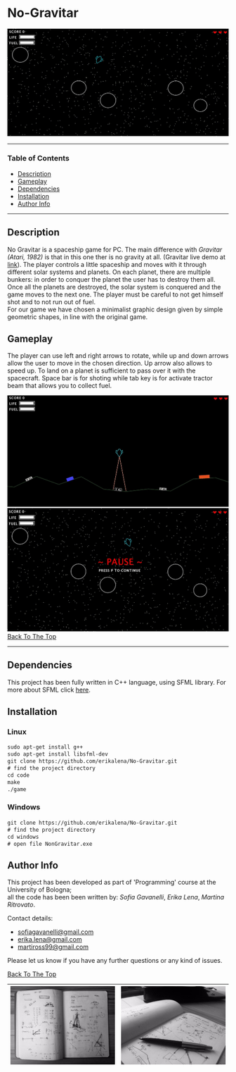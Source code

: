 # No-Gravitar

![](images/background.jpg)

---

### Table of Contents

- [Description](#description)
- [Gameplay](#gameplay)
- [Dependencies](#dependencies)
- [Installation](#installation)
- [Author Info](#author-info)

---

## Description

No Gravitar is a spaceship game for PC. The main difference with *Gravitar (Atari, 1982)* is that in this one ther is no gravity at all. 
(Gravitar live demo at [link](https://my.ign.com/atari/gravitar)).
The player controls a little spaceship and moves with it through different solar systems and planets. On each planet, there are multiple bunkers: in order to conquer the planet the user has to destroy them all. Once all the planets are destroyed, the solar system is conquered and the game moves to the next one.
The player must be careful to not get himself shot and to not run out of fuel.   
For our game we have chosen a minimalist graphic design given by simple geometric shapes, in line with the original game.

## Gameplay

The player can use left and right arrows to rotate, while up and down arrows allow the user to move in the chosen direction. Up arrow also allows to speed up. 
To land on a planet is sufficient to pass over it with the spacecraft. Space bar is for shoting while tab key is for activate tractor beam that allows you to collect fuel.

![](images/fuel.jpg) ![](images/pause.jpg)
[Back To The Top](#No-Gravitar)


---

## Dependencies

This project has been fully written in C++ language, using SFML library. For more about SFML click [here](https://www.sfml-dev.org/).

## Installation

### Linux
```
sudo apt-get install g++
sudo apt-get install libsfml-dev
git clone https://github.com/erikalena/No-Gravitar.git
# find the project directory 
cd code
make
./game
```

### Windows
```
git clone https://github.com/erikalena/No-Gravitar.git
# find the project directory 
cd windows
# open file NonGravitar.exe
```

## Author Info

This project has been developed as part of 'Programming' course at the University of Bologna;<br>
all the code has been been written by: *Sofia Gavanelli*, *Erika Lena*, *Martina Ritrovato*.

Contact details:
- sofiagavanelli@gmail.com
- erika.lena@gmail.com
- martiross99@gmail.com

Please let us know if you have any further questions or any kind of issues.

[Back To The Top](#No-Gravitar)

| ![](images/quaderno2.jpg) | ![](images/quaderno.jpg) |
|:---:|:---:|

